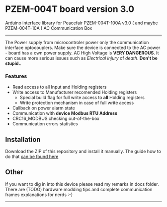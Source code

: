 # PZEM-004T board version 3.0
Arduino interface library for Peacefair PZEM-004T-100A v3.0 ( and maybe PZEM-004T-10A ) AC Communication Box

***

The Power supply from microcontroler power only the communication interface optocouplers. Make sure the device is connected to the AC power - board has a own power supply. AC High Voltage is **VERY DANGEROUS**. It can cause more serious issues such as *Electrical injury* of *death*. **Don't be stupid.**. 

### Features
  * Read access to all Input and Holding registers
  * Write access to Manufacturer recomended Holding registers
    * Special build flag for full write access to **all** Holding registers
    * Write protection mechanism in case of full write access 
  * Callback on power alarm state
  * Communication with **device Modbus RTU Address**
  * CRC16_MODBUS checking out-of-the-box
  * Communication errors statistics

## Installation
Download the ZIP of this repository and install it manually. The guide how to do that [can be found here](https://www.arduino.cc/en/guide/libraries)

## Other
If you want to dig in into this device please read my remarks in docs folder. There are (TODO) hardware modding tips and complete communication frames explanations for nerds :-)

***
